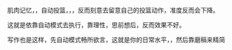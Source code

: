 肌肉记忆，，自动投篮，，，反而刻意去留意自己的投篮动作，准度反而会下降。

这就是依靠自动模式去执行，靠理性，思前想后，反而效果不好。

写作也是这样，先自动模式畅所欲言，这就是你的日常水平，，然后靠磨稿来精简

